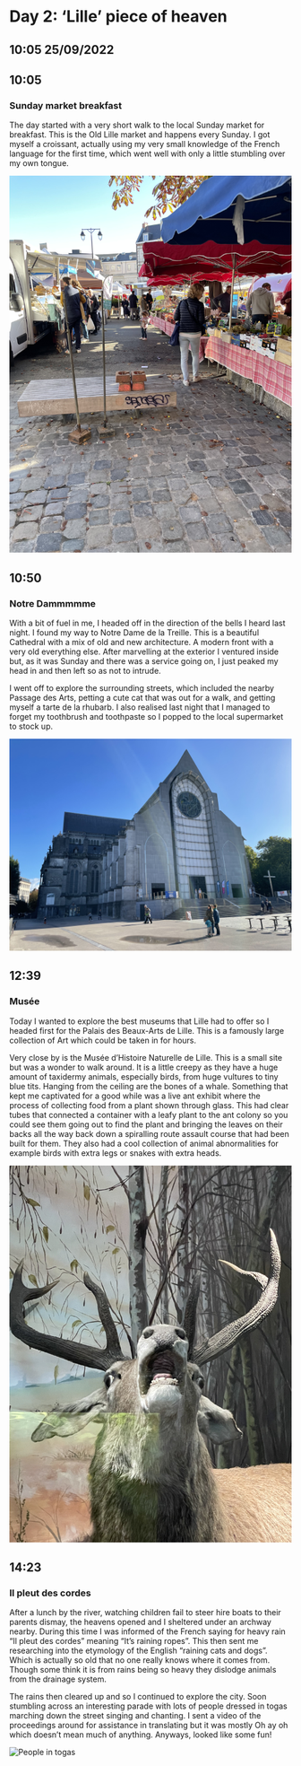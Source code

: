 # Day 2: ‘Lille’ piece of heaven
## 10:05 25/09/2022

## 10:05
### Sunday market breakfast

The day started with a very short walk to the local Sunday market for breakfast. This is the Old Lille market and happens every Sunday. I got myself a croissant, actually using my very small knowledge of the French language for the first time, which went well with only a little stumbling over my own tongue. 

![Market](https://raw.githubusercontent.com/benknight135/thirty-knights/main/api/data/posts/day2/market.jpeg)

## 10:50
### Notre Dammmmme

With a bit of fuel in me, I headed off in the direction of the bells I heard last night. I found my way to Notre Dame de la Treille. This is a beautiful Cathedral with a mix of old and new architecture. A modern front with a very old everything else. After marvelling at the exterior I ventured inside but, as it was Sunday and there was a service going on, I just peaked my head in and then left so as not to intrude.

I went off to explore the surrounding streets, which included the nearby Passage des Arts, petting a cute cat that was out for a walk, and getting myself a tarte de la rhubarb. I also realised last night that I managed to forget my toothbrush and toothpaste so I popped to the local supermarket to stock up.

![Cathedral](https://raw.githubusercontent.com/benknight135/thirty-knights/main/api/data/posts/day2/cathedral.jpeg)

## 12:39
### Musée

Today I wanted to explore the best  museums that Lille had to offer so I headed first for the Palais des Beaux-Arts de Lille. This is a famously large collection of Art which could be taken in for hours. 

Very close by is the Musée d’Histoire Naturelle de Lille. This is a small site but was a wonder to walk around. It is a little creepy as they have a huge amount of taxidermy animals, especially birds, from huge vultures to tiny blue tits. Hanging from the ceiling are the bones of a whale. Something that kept me captivated for a good while was a live ant exhibit where the process of collecting food from a plant shown through glass. This had clear tubes that connected a container with a leafy plant to the ant colony so you could see them going out to find the plant and bringing the leaves on their backs all the way back down a spiralling route assault course that had been built for them. They also had a cool collection of animal abnormalities for example birds with extra legs or snakes with extra heads.

![Deer](https://raw.githubusercontent.com/benknight135/thirty-knights/main/api/data/posts/day2/deer.jpeg)

## 14:23
### Il pleut des cordes

After a lunch by the river, watching children fail to steer hire boats to their parents dismay, the heavens opened and I sheltered under an archway nearby. During this time I was informed of the French saying for heavy rain “Il pleut des cordes” meaning “It’s raining ropes”. This then sent me researching into the etymology of the English “raining cats and dogs”. Which is actually so old that no one really knows where it comes from. Though some think it is from rains being so heavy they dislodge animals from the drainage system.

The rains then cleared up and so I continued to explore the city. Soon stumbling across an interesting parade with lots of people dressed in togas marching down the street singing and chanting. I sent a video of the proceedings around for assistance in translating but it was mostly Oh ay oh which doesn’t mean much of anything. Anyways, looked like some fun! 

![People in togas](https://raw.githubusercontent.com/benknight135/thirty-knights/main/api/data/posts/day2/toga-people.jpeg)
